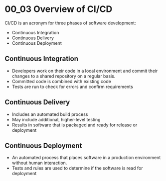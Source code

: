 # 00_03 Overview of CI/CD

CI/CD is an acronym for three phases of software development:

- Continuous Integration
- Continuous Delivery
- Continuous Deployment

## Continuous Integration

- Developers work on their code in a local environment and commit their changes to a shared repository on a regular basis.
- Committed code is combined with existing code
- Tests are run to check for errors and confirm requirements

## Continuous Delivery

- Includes an automated build process
- May include additional, higher-level testing
- Results in software that is packaged and ready for release or deployment

## Continuous Deployment

- An automated process that places software in a production environment without human interaction.
- Tests and rules are used to determine if the software is read for deployment